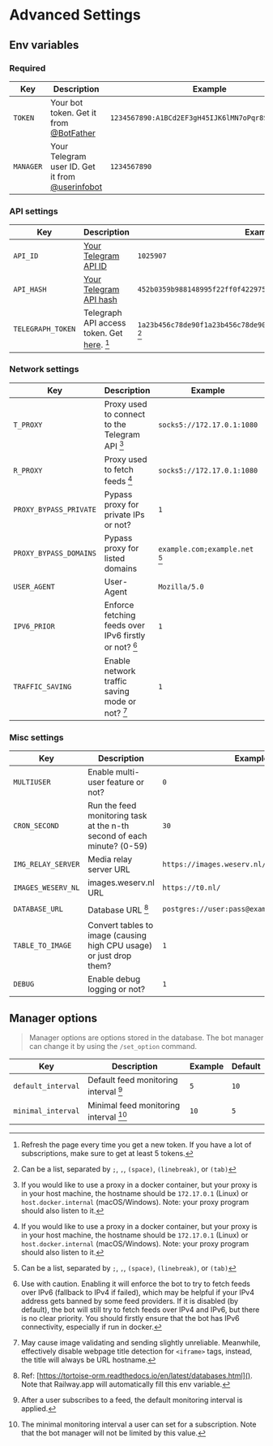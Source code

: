 # Advanced Settings

## Env variables

### Required

| Key       | Description                                       | Example                                            |
|-----------|---------------------------------------------------|----------------------------------------------------|
| `TOKEN`   | Your bot token. Get it from [@BotFather]          | `1234567890:A1BCd2EF3gH45IJK6lMN7oPqr8ST9UvWX0Yz0` |
| `MANAGER` | Your Telegram user ID. Get it from [@userinfobot] | `1234567890`                                       |

### API settings

| Key               | Description                                                 | Example                                                             | Default      |
|-------------------|-------------------------------------------------------------|---------------------------------------------------------------------|--------------|
| `API_ID`          | [Your Telegram API ID][telegram_api]                        | `1025907`                                                           | (predefined) |
| `API_HASH`        | [Your Telegram API hash][telegram_api]                      | `452b0359b988148995f22ff0f4229750`                                  | (predefined) |
| `TELEGRAPH_TOKEN` | Telegraph API access token. Get [here][telegraph_api]. [^1] | `1a23b456c78de90f1a23b456c78de90f1a23b456c78de90f1a23b456c78d` [^2] |              |

[@BotFather]: https://t.me/BotFather

[@userinfobot]: https://t.me/userinfobot

[telegram_api]: https://core.telegram.org/api/obtaining_api_id

[telegraph_api]: https://api.telegra.ph/createAccount?short_name=RSStT&author_name=Generated%20by%20RSStT&author_url=https%3A%2F%2Fgithub.com%2FRongronggg9%2FRSS-to-Telegram-Bot

### Network settings

| Key                    | Description                                           | Example                        | Default                     |
|------------------------|-------------------------------------------------------|--------------------------------|-----------------------------|
| `T_PROXY`              | Proxy used to connect to the Telegram API [^3]        | `socks5://172.17.0.1:1080`     |                             |
| `R_PROXY`              | Proxy used to fetch feeds [^3]                        | `socks5://172.17.0.1:1080`     |                             |
| `PROXY_BYPASS_PRIVATE` | Pypass proxy for private IPs or not?                  | `1`                            | `0`                         |
| `PROXY_BYPASS_DOMAINS` | Pypass proxy for listed domains                       | `example.com;example.net` [^2] |                             |
| `USER_AGENT`           | User-Agent                                            | `Mozilla/5.0`                  | `RSStT/$VERSION RSS Reader` |
| `IPV6_PRIOR`           | Enforce fetching feeds over IPv6 firstly or not? [^4] | `1`                            | `0`                         |
| `TRAFFIC_SAVING`       | Enable network traffic saving mode or not? [^5]       | `1`                            | `0`                         |

### Misc settings

| Key                | Description                                                            | Example                                       | Default                                                |
|--------------------|------------------------------------------------------------------------|-----------------------------------------------|--------------------------------------------------------|
| `MULTIUSER`        | Enable multi-user feature or not?                                      | `0`                                           | `1`                                                    |
| `CRON_SECOND`      | Run the feed monitoring task at the n-th second of each minute? (0-59) | `30`                                          | `0`                                                    |
| `IMG_RELAY_SERVER` | Media relay server URL                                                 | `https://images.weserv.nl/?url=`              | `https://rsstt-img-relay.rongrong.workers.dev/`        |
| `IMAGES_WESERV_NL` | images.weserv.nl URL                                                   | `https://t0.nl/`                              | `https://images.weserv.nl/`                            |
| `DATABASE_URL`     | Database URL [^6]                                                      | `postgres://user:pass@example.com:5432/table` | `sqlite://$PATH_TO_CONFIG/db.sqlite3?journal_mode=OFF` |
| `TABLE_TO_IMAGE`   | Convert tables to image (causing high CPU usage) or just drop them?    | `1`                                           | `0`                                                    |
| `DEBUG`            | Enable debug logging or not?                                           | `1`                                           | `0`                                                    |

## Manager options

> Manager options are options stored in the database. The bot manager can change it by using the `/set_option` command.

| Key                | Description                           | Example | Default |
|--------------------|---------------------------------------|---------|---------|
| `default_interval` | Default feed monitoring interval [^7] | `5`     | `10`    |
| `minimal_interval` | Minimal feed monitoring interval [^8] | `10`    | `5`     |

[^1]: Refresh the page every time you get a new token. If you have a lot of subscriptions, make sure to get at least 5 tokens.
[^2]: Can be a list, separated by `;`, `,`, `(space)`, `(linebreak)`, or `(tab)`
[^3]: If you would like to use a proxy in a docker container, but your proxy is in your host machine, the hostname should be `172.17.0.1` (Linux) or `host.docker.internal` (macOS/Windows). Note: your proxy program should also listen to it.
[^4]: Use with caution. Enabling it will enforce the bot to try to fetch feeds over IPv6 (fallback to IPv4 if failed), which may be helpful if your IPv4 address gets banned by some feed providers. If it is disabled (by default), the bot will still try to fetch feeds over IPv4 and IPv6, but there is no clear priority. You should firstly ensure that the bot has IPv6 connectivity, especially if run in docker.
[^5]: May cause image validating and sending slightly unreliable. Meanwhile, effectively disable webpage title detection for `<iframe>` tags, instead, the title will always be URL hostname.
[^6]: Ref: [https://tortoise-orm.readthedocs.io/en/latest/databases.html](). Note that Railway.app will automatically fill this env variable.
[^7]: After a user subscribes to a feed, the default monitoring interval is applied.
[^8]: The minimal monitoring interval a user can set for a subscription. Note that the bot manager will not be limited by this value.
